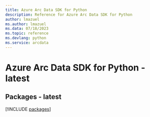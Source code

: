 ```yaml
---
title: Azure Arc Data SDK for Python
description: Reference for Azure Arc Data SDK for Python
author: lmazuel
ms.author: lmazuel
ms.data: 07/18/2023
ms.topic: reference
ms.devlang: python
ms.service: arcdata
---
```

# Azure Arc Data SDK for Python - latest
## Packages - latest
[!INCLUDE [packages](arc-data-index.md)]
